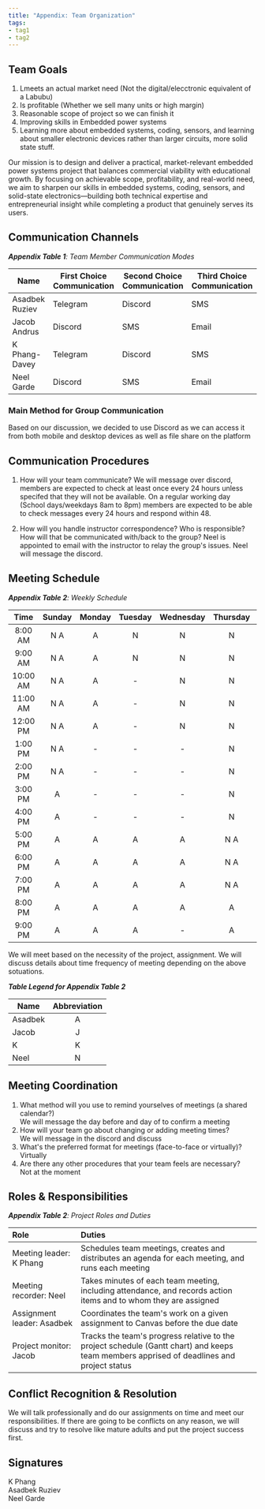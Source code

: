 ```yaml
---
title: "Appendix: Team Organization"
tags:
- tag1
- tag2
---
```


## Team Goals

1. Lmeets an actual market need (Not the digital/elecctronic equivalent of a Labubu)
2. Is profitable (Whether we sell many units or high margin)
3. Reasonable scope of project so we can finish it
4. Improving skills in Embedded power systems 
5. Learning more about embedded systems, coding, sensors, and learning about smaller electronic devices rather than larger circuits, more solid state stuff.

Our mission is to design and deliver a practical, market-relevant embedded power systems project that balances commercial viability with educational growth. By focusing on achievable scope, profitability, and real-world need, we aim to sharpen our skills in embedded systems, coding, sensors, and solid-state electronics—building both technical expertise and entrepreneurial insight while completing a product that genuinely serves its users.

## Communication Channels

_**Appendix Table 1**: Team Member Communication Modes_

|Name                 | First Choice Communication | Second Choice Communication | Third Choice Communication |
|---------------------|----------------------------|-----------------------------|----------------------------|
|Asadbek Ruziev |  Telegram | Discord | SMS |
|Jacob Andrus |  Discord | SMS | Email |
|K Phang-Davey |  Telegram | Discord | SMS |
|Neel Garde |  Discord | SMS | Email |

### Main Method for Group Communication

Based on our discussion, we decided to use Discord as we can access it from both mobile and desktop devices as well as file share on the platform 

## Communication Procedures

1. How will your team communicate?
We will message over discord, members are expected to check at least once every 24 hours unless specifed that they will not be available. On a regular working day (School days/weekdays 8am to 8pm) members are expected to be able to check messages every 24 hours and respond within 48. 

2. How will you handle instructor correspondence? Who is responsible? How will that be communicated with/back to the group?
Neel is appointed to email with the instructor to relay the group's issues. Neel will message the discord. 

## Meeting Schedule

_**Appendix Table 2**: Weekly Schedule_

| Time | Sunday | Monday | Tuesday | Wednesday | Thursday | Friday | Saturday |
| :------: | :----: | :----: | :----: | :----: | :----: | :----: | :-----: |
| 8:00 AM | N A | A | N  | N | N | - | - |
| 9:00 AM | N A | A | N | N | N | A | - |
| 10:00 AM | N A | A | - | N | N | A | - |
| 11:00 AM | N A| A | - | N | N | A | - |
| 12:00 PM | N A| A | - | N | N | A | - |
| 1:00 PM | N A| - | - | - | N | - | - |
| 2:00 PM | N A| - | - | - | N | A | A |
| 3:00 PM | A | - | - | - | N | A | A |
| 4:00 PM | A | - | - | - | N | A | A |
| 5:00 PM | A | A | A | A | N A | A | A |
| 6:00 PM | A | A | A | A | N A | A | A |
| 7:00 PM | A | A | A | A | N A | G A | A |
| 8:00 PM | A | A | A | A | A | A | A |
| 9:00 PM | A | A | A | - | A | A | A |

We will meet based on the necessity of the project, assignment. We will discuss details about time frequency of meeting depending on the above sotuations.

_**Table Legend for Appendix Table 2**_

| Name | Abbreviation |
| ----- | :------: |
| Asadbek | A |
| Jacob | J |
| K | K |
| Neel | N |


## Meeting Coordination

1. What method will you use to remind yourselves of meetings (a shared calendar?) <br>
We will message the day before and day of to confirm a meeting 
2. How will your team go about changing or adding meeting times? <br>
We will message in the discord and discuss 
3. What's the preferred format for meetings (face-to-face or virtually)? <br>
Virtually 
4. Are there any other procedures that your team feels are necessary? <br>
Not at the moment

## Roles & Responsibilities

_**Appendix Table 2**: Project Roles and Duties_

| **Role**          | **Duties**                                                                                                                                |
| :---------------- | :---------------------------------------------------------------------------------------------------------------------------------------- |
| Meeting leader: K Phang    | Schedules team meetings, creates and distributes an agenda for each meeting, and runs each meeting                                        |
| Meeting recorder: Neel  | Takes minutes of each team meeting, including attendance, and records action items and to whom they are assigned                          |
| Assignment leader: Asadbek | Coordinates the team's work on a given assignment to Canvas before the due date                                                           |
| Project monitor: Jacob   | Tracks the team's progress relative to the project schedule (Gantt chart) and keeps team members apprised of deadlines and project status |

## Conflict Recognition & Resolution

We will talk professionally and do our assignments on time and meet our responsibilities. If there are going to be conflicts on any reason, we will discuss and try to resolve like mature adults and put the project success first.

## Signatures

K Phang <br>
Asadbek Ruziev <br>
Neel Garde <br>